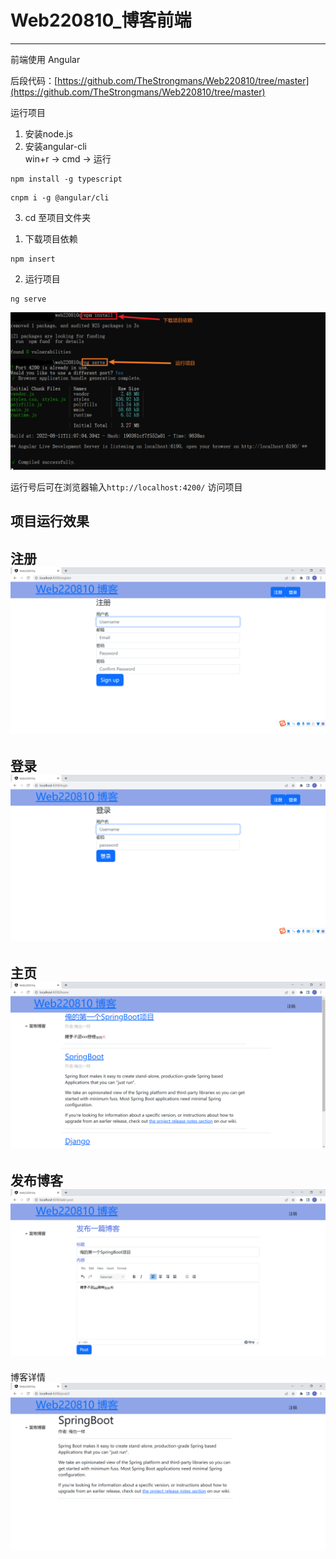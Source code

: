  # Web220810_博客前端
--------  
前端使用 Angular     

后段代码：[https://github.com/TheStrongmans/Web220810/tree/master](https://github.com/TheStrongmans/Web220810/tree/master)  

运行项目  
1. 安装node.js  
2. 安装angular-cli  
win+r -> cmd -> 运行  
```
npm install -g typescript
```
``` 
cnpm i -g @angular/cli
```  
3. cd 至项目文件夹  
1) 下载项目依赖  
```
npm insert
```  
2)  运行项目  
```
ng serve
```    
![1](https://github.com/TheStrongmans/imgs/blob/master/we220810imgs/%E8%BF%90%E8%A1%8C_%E5%89%8D%E7%AB%AF%E9%A1%B9%E7%9B%AE.png)

运行号后可在浏览器输入`http://localhost:4200/` 访问项目  

## 项目运行效果  

注册  
![2](https://github.com/TheStrongmans/imgs/blob/master/we220810imgs/%E6%B3%A8%E5%86%8C%E9%A1%B5.png)  
------  
登录  
![3](https://github.com/TheStrongmans/imgs/blob/master/we220810imgs/%E7%99%BB%E5%BD%95%E9%A1%B5.png)  
------  
主页  
![4](https://github.com/TheStrongmans/imgs/blob/master/we220810imgs/%E4%B8%BB%E9%A1%B5%E9%9D%A2.png)  
------  
发布博客  
![5](https://github.com/TheStrongmans/imgs/blob/master/we220810imgs/%E5%8F%91%E5%B8%83%E5%8D%9A%E5%AE%A2.png)  
------  
博客详情  
![6](https://github.com/TheStrongmans/imgs/blob/master/we220810imgs/%E5%8D%9A%E5%AE%A2%E8%AF%A6%E6%83%85%E9%A1%B5.png)  
